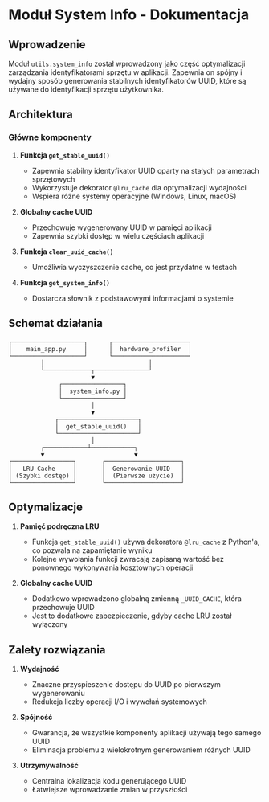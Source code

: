 # Moduł System Info - Dokumentacja

## Wprowadzenie

Moduł `utils.system_info` został wprowadzony jako część optymalizacji zarządzania identyfikatorami sprzętu w aplikacji.
Zapewnia on spójny i wydajny sposób generowania stabilnych identyfikatorów UUID, które są używane do identyfikacji
sprzętu użytkownika.

## Architektura

### Główne komponenty

1. **Funkcja `get_stable_uuid()`**

   - Zapewnia stabilny identyfikator UUID oparty na stałych parametrach sprzętowych
   - Wykorzystuje dekorator `@lru_cache` dla optymalizacji wydajności
   - Wspiera różne systemy operacyjne (Windows, Linux, macOS)

2. **Globalny cache UUID**

   - Przechowuje wygenerowany UUID w pamięci aplikacji
   - Zapewnia szybki dostęp w wielu częściach aplikacji

3. **Funkcja `clear_uuid_cache()`**

   - Umożliwia wyczyszczenie cache, co jest przydatne w testach

4. **Funkcja `get_system_info()`**
   - Dostarcza słownik z podstawowymi informacjami o systemie

## Schemat działania

```
┌────────────────────┐      ┌─────────────────────┐
│    main_app.py     │      │  hardware_profiler  │
└────────────────────┘      └─────────────────────┘
         │                             │
         └─────────────┬───────────────┘
                       ▼
              ┌─────────────────┐
              │  system_info.py │
              └─────────────────┘
                       │
                       ▼
             ┌──────────────────────┐
             │  get_stable_uuid()   │
             └──────────────────────┘
                       │
         ┌────────────┴────────────┐
         ▼                         ▼
┌─────────────────┐       ┌─────────────────────┐
│   LRU Cache     │       │  Generowanie UUID   │
│ (Szybki dostęp) │       │  (Pierwsze użycie)  │
└─────────────────┘       └─────────────────────┘
```

## Optymalizacje

1. **Pamięć podręczna LRU**

   - Funkcja `get_stable_uuid()` używa dekoratora `@lru_cache` z Python'a, co pozwala na zapamiętanie wyniku
   - Kolejne wywołania funkcji zwracają zapisaną wartość bez ponownego wykonywania kosztownych operacji

2. **Globalny cache UUID**
   - Dodatkowo wprowadzono globalną zmienną `_UUID_CACHE`, która przechowuje UUID
   - Jest to dodatkowe zabezpieczenie, gdyby cache LRU został wyłączony

## Zalety rozwiązania

1. **Wydajność**

   - Znaczne przyspieszenie dostępu do UUID po pierwszym wygenerowaniu
   - Redukcja liczby operacji I/O i wywołań systemowych

2. **Spójność**

   - Gwarancja, że wszystkie komponenty aplikacji używają tego samego UUID
   - Eliminacja problemu z wielokrotnym generowaniem różnych UUID

3. **Utrzymywalność**
   - Centralna lokalizacja kodu generującego UUID
   - Łatwiejsze wprowadzanie zmian w przyszłości
